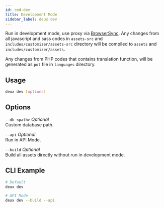 ```yaml
---
id: cmd-dev
title: Development Mode
sidebar_label: deux dev
---
```


Run in development mode, use proxy via [BrowserSync](https://browsersync.io/). Any changes from all javascript and sass codes in `assets-src` and `includes/customizer/assets-src` directory will be compiled to `assets` and `includes/customizer/assets`.

Any changes from PHP codes that contains translation function, will be generated as `pot` file in `languages` directory.

## Usage
```bash
deux dev [options]
```

## Options
`--db <path>` *Optional*  
Custom database path.

`--api` *Optional*  
Run in API Mode.

`--build` *Optional*  
Build all assets directly without run in development mode.

## CLI Example
```bash
# Default
deux dev

# API Mode
deux dev --build --api
```
